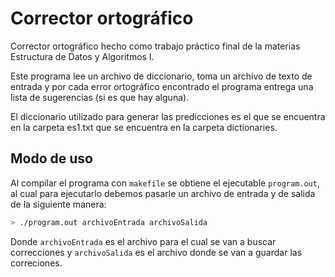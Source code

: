 # Corrector ortográfico

Corrector ortográfico hecho como trabajo práctico final de la materias Estructura de Datos y Algoritmos I. 

Este programa lee un archivo de diccionario, toma un archivo de texto de entrada y por cada error ortográfico encontrado el programa entrega una lista de sugerencias (si es que hay alguna).

El diccionario utilizado para generar las predicciones es el que se encuentra en la carpeta es1.txt que se encuentra en la carpeta dictionaries.

## Modo de uso
Al compilar el programa con `makefile` se obtiene el ejecutable `program.out`, al cual para ejecutarlo debemos pasarle un archivo de entrada y de salida de la siguiente manera:
 ```bash
 > ./program.out archivoEntrada archivoSalida
```
Donde `archivoEntrada` es el archivo para el cual se van a buscar correcciones y `archivoSalida` es el archivo donde se van a guardar las correciones.
